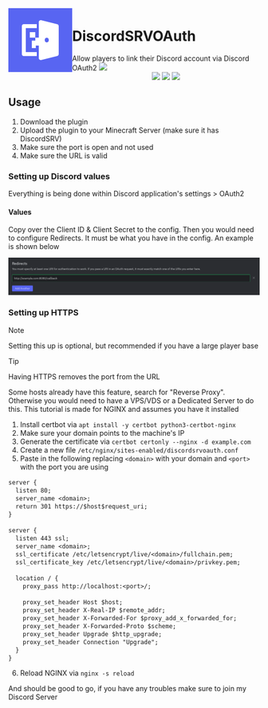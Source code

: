 <img src="assets/logo.png" align="left">
<h1 style="border-bottom: 0">DiscordSRVOAuth</h1>
Allow players to link their Discord account via Discord OAuth2
<a href="https://discord.gg/7FDdBCbAcq"><img height="40" src="https://cdn.jsdelivr.net/npm/@intergrav/devins-badges@3/assets/compact/social/discord-singular_vector.svg"></a>

<br />

<div align="center">
<a href="https://modrinth.com/plugin/discordsrvoauth"><img height="56" src="https://cdn.jsdelivr.net/npm/@intergrav/devins-badges@3/assets/cozy/available/modrinth_vector.svg"></a>
<a href="https://hangar.papermc.io/PadowYT2/DiscordSRVOAuth"><img height="56" src="https://cdn.jsdelivr.net/npm/@intergrav/devins-badges@3/assets/cozy/available/hangar_vector.svg"></a>
<a href="https://github.com/PadowYT2/DiscordSRVOAuth/releases"><img height="56" src="https://cdn.jsdelivr.net/npm/@intergrav/devins-badges@3/assets/cozy/available/github_vector.svg"></a>
</div>

## Usage

1. Download the plugin
2. Upload the plugin to your Minecraft Server (make sure it has DiscordSRV)
3. Make sure the port is open and not used
4. Make sure the URL is valid

### Setting up Discord values

Everything is being done within Discord application's settings > OAuth2

#### Values

Copy over the Client ID & Client Secret to the config. Then you would need to configure Redirects. It must be what you have in the config. An example is shown below

![](/assets/redirects.png)

### Setting up HTTPS

> [!NOTE]  
> Setting this up is optional, but recommended if you have a large player base

> [!TIP]
> Having HTTPS removes the port from the URL

Some hosts already have this feature, search for "Reverse Proxy". Otherwise you would need to have a VPS/VDS or a Dedicated Server to do this. This tutorial is made for NGINX and assumes you have it installed

1. Install certbot via `apt install -y certbot python3-certbot-nginx`
2. Make sure your domain points to the machine's IP
3. Generate the certificate via `certbot certonly --nginx -d example.com`
4. Create a new file `/etc/nginx/sites-enabled/discordsrvoauth.conf`
5. Paste in the following replacing `<domain>` with your domain and `<port>` with the port you are using
```nginx
server {
  listen 80;
  server_name <domain>;
  return 301 https://$host$request_uri;
}

server {
  listen 443 ssl;
  server_name <domain>;
  ssl_certificate /etc/letsencrypt/live/<domain>/fullchain.pem;
  ssl_certificate_key /etc/letsencrypt/live/<domain>/privkey.pem;

  location / {
    proxy_pass http://localhost:<port>/;

    proxy_set_header Host $host;
    proxy_set_header X-Real-IP $remote_addr;
    proxy_set_header X-Forwarded-For $proxy_add_x_forwarded_for;
    proxy_set_header X-Forwarded-Proto $scheme;
    proxy_set_header Upgrade $http_upgrade;
    proxy_set_header Connection "Upgrade";
  }
}
```
6. Reload NGINX via `nginx -s reload`

And should be good to go, if you have any troubles make sure to join my Discord Server
